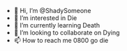 - 👋 Hi, I’m @ShadySomeone
- 👀 I’m interested in Die
- 🌱 I’m currently learning Death
- 💞️ I’m looking to collaborate on Dying
- 📫 How to reach me 0800 go die

<!---
ShadySomeone/ShadySomeone is a ✨ special ✨ repository because its `README.md` (this file) appears on your GitHub profile.
You can click the Preview link to take a look at your changes.
--->
